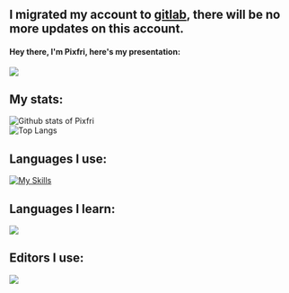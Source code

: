 ## I migrated my account to [gitlab](https://gitlab.com/Pixfri), there will be no more updates on this account.
#### Hey there, I'm Pixfri, here's my presentation:
![](https://komarev.com/ghpvc/?username=your-github-username&label=PROFILE+VIEWS&style=for-the-badge&color=brightgreen)

## My stats:  
![Github stats of Pixfri](https://github-readme-stats.vercel.app/api?username=Pixfri&show_icons=true&theme=gruvbox)  
![Top Langs](https://github-readme-stats.vercel.app/api/top-langs/?username=Pixfri&layout=compact&theme=gruvbox)  

## Languages I use:  
[![My Skills](https://skillicons.dev/icons?i=java,c,cs)](https://skillicons.dev)  
## Languages I learn:  
![](https://skillicons.dev/icons?i=cpp)  
## Editors I use:  
![](https://skillicons.dev/icons?i=idea,vscode,visualstudio)
